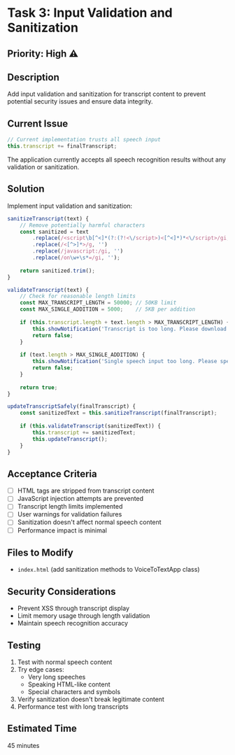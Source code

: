 # Task 3: Input Validation and Sanitization

## Priority: High ⚠️

## Description
Add input validation and sanitization for transcript content to prevent potential security issues and ensure data integrity.

## Current Issue
```javascript
// Current implementation trusts all speech input
this.transcript += finalTranscript;
```

The application currently accepts all speech recognition results without any validation or sanitization.

## Solution
Implement input validation and sanitization:

```javascript
sanitizeTranscript(text) {
    // Remove potentially harmful characters
    const sanitized = text
        .replace(/<script\b[^<]*(?:(?!<\/script>)<[^<]*)*<\/script>/gi, '')
        .replace(/<[^>]*>/g, '')
        .replace(/javascript:/gi, '')
        .replace(/on\w+\s*=/gi, '');
    
    return sanitized.trim();
}

validateTranscript(text) {
    // Check for reasonable length limits
    const MAX_TRANSCRIPT_LENGTH = 50000; // 50KB limit
    const MAX_SINGLE_ADDITION = 5000;    // 5KB per addition
    
    if (this.transcript.length + text.length > MAX_TRANSCRIPT_LENGTH) {
        this.showNotification('Transcript is too long. Please download and clear to continue.', 'warning');
        return false;
    }
    
    if (text.length > MAX_SINGLE_ADDITION) {
        this.showNotification('Single speech input too long. Please speak in shorter segments.', 'warning');
        return false;
    }
    
    return true;
}

updateTranscriptSafely(finalTranscript) {
    const sanitizedText = this.sanitizeTranscript(finalTranscript);
    
    if (this.validateTranscript(sanitizedText)) {
        this.transcript += sanitizedText;
        this.updateTranscript();
    }
}
```

## Acceptance Criteria
- [ ] HTML tags are stripped from transcript content
- [ ] JavaScript injection attempts are prevented
- [ ] Transcript length limits implemented
- [ ] User warnings for validation failures
- [ ] Sanitization doesn't affect normal speech content
- [ ] Performance impact is minimal

## Files to Modify
- `index.html` (add sanitization methods to VoiceToTextApp class)

## Security Considerations
- Prevent XSS through transcript display
- Limit memory usage through length validation
- Maintain speech recognition accuracy

## Testing
1. Test with normal speech content
2. Try edge cases:
   - Very long speeches
   - Speaking HTML-like content
   - Special characters and symbols
3. Verify sanitization doesn't break legitimate content
4. Performance test with long transcripts

## Estimated Time
45 minutes